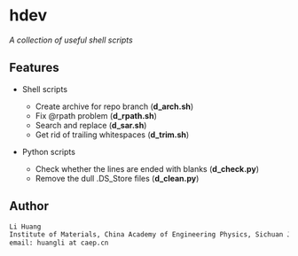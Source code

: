 # hdev

*A collection of useful shell scripts*

## Features

* Shell scripts
    * Create archive for repo branch (**d\_arch.sh**)
    * Fix @rpath problem (**d\_rpath.sh**)
    * Search and replace (**d\_sar.sh**)
    * Get rid of trailing whitespaces (**d\_trim.sh**)

* Python scripts
    * Check whether the lines are ended with blanks (**d\_check.py**)
    * Remove the dull .DS\_Store files (**d\_clean.py**)

## Author

```sh
Li Huang
Institute of Materials, China Academy of Engineering Physics, Sichuan Jiangyou, PRC
email: huangli at caep.cn
```
